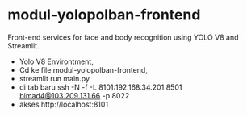 # modul-yolopolban-frontend
Front-end services for face and body recognition using YOLO V8 and Streamlit.

- Yolo V8 Environtment,
- Cd ke file modul-yolopolban-frontend,
- streamlit run main.py
- di tab baru ssh -N -f -L 8101:192.168.34.201:8501 bimad4@103.209.131.66 -p 8022
- akses http://localhost:8101
